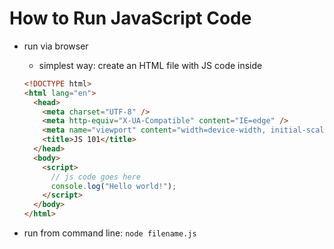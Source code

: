 # How to Run JavaScript Code

- run via browser

  - simplest way: create an HTML file with JS code inside

  ```html
  <!DOCTYPE html>
  <html lang="en">
    <head>
      <meta charset="UTF-8" />
      <meta http-equiv="X-UA-Compatible" content="IE=edge" />
      <meta name="viewport" content="width=device-width, initial-scale=1.0" />
      <title>JS 101</title>
    </head>
    <body>
      <script>
        // js code goes here
        console.log("Hello world!");
      </script>
    </body>
  </html>
  ```

- run from command line: `node filename.js`